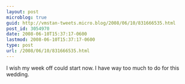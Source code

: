 ```yaml
---
layout: post
microblog: true
guid: http://vmstan-tweets.micro.blog/2008/06/10/831666535.html
post_id: 3054970
date: 2008-06-10T15:37:17-0600
lastmod: 2008-06-10T15:37:17-0600
type: post
url: /2008/06/10/831666535.html
---
```

I wish my week off could start now. I have way too much to do for this wedding.
